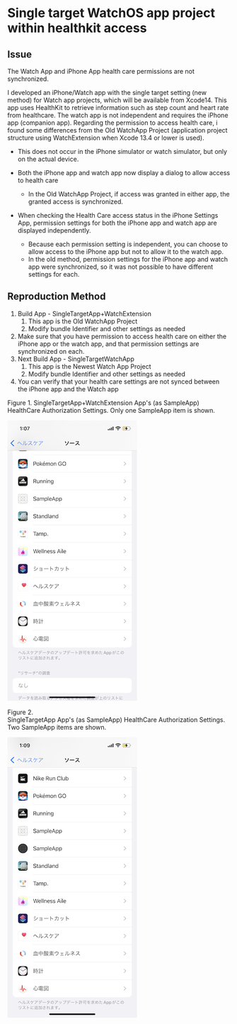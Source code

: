 # Single target WatchOS app project within healthkit access

## Issue

The Watch App and iPhone App health care permissions are not synchronized.

I developed an iPhone/Watch app with the single target setting (new method) for Watch app projects, which will be available from Xcode14.
This app uses HealthKit to retrieve information such as step count and heart rate from healthcare.
The watch app is not independent and requires the iPhone app (companion app).
Regarding the permission to access health care, i found some differences from the Old WatchApp Project (application project structure using WatchExtension when Xcode 13.4 or lower is used).

- This does not occur in the iPhone simulator or watch simulator, but only on the actual device.

- Both the iPhone app and watch app now display a dialog to allow access to health care
  - In  the Old WatchApp Project, if access was granted in either app, the granted access is synchronized.
- When checking the Health Care access status in the iPhone Settings App, permission settings for both the iPhone app and watch app are displayed independently.
  - Because each permission setting is independent, you can choose to allow access to the iPhone app but not to allow it to the watch app.
  - In the old method, permission settings for the iPhone app and watch app were synchronized, so it was not possible to have different settings for each.



## Reproduction Method

1. Build App - SingleTargetApp+WatchExtension
   1. This app is the Old WatchApp Project
   2. Modify bundle Identifier and other settings as needed
2. Make sure that you have permission to access health care on either the iPhone app or the watch app, and that permission settings are synchronized on each.
3. Next Build App - SingleTargetWatchApp
   1. This app is the Newest Watch App Project
   2. Modify bundle Identifier and other settings as needed
4. You can verify that your health care settings are not synced between the iPhone app and the Watch app



Figure 1.
SingleTargetApp+WatchExtension App's (as SampleApp) HealthCare Authorization Settings.
Only one SampleApp item is shown.

![oldprojectapp](./images/oldprojectapp.PNG)



Figure 2.  
SingleTargetApp App's (as SampleApp) HealthCare Authorization Settings.
Two SampleApp items are shown.

![newprojectapp](./images/newprojectapp.PNG)